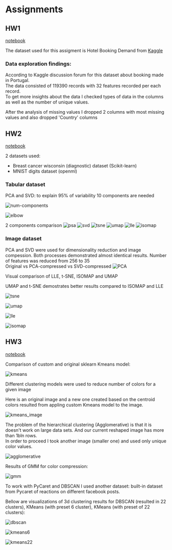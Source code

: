 # Assignments
## HW1
[notebook](https://github.com/anastaszi/255_datamining/blob/main/HW1_AnastasiaZimina.ipynb)

The dataset used for this assigment is Hotel Booking Demand from [Kaggle](https://www.kaggle.com/jessemostipak/hotel-booking-demand/version/1)

### Data exploration findings: 

According to Kaggle discussion forum for this dataset about booking made in Portugal.\
The data consisted of 119390 records with 32 features recorded per each record. \
To get more insights about the data I checked types of data in the columns as well as the number of unique values. 

After the analysis of missing values I dropped 2 columns with most missing values and also dropped 'Country' columns

## HW2

[notebook](https://github.com/anastaszi/255_datamining/blob/main/HW2_Dimensionality_Reduction_Technics.ipynb)

2 datasets used: 
- Breast cancer wisconsin (diagnostic) dataset (Scikit-learn)
- MNIST digits dataset (openml)

### Tabular dataset

PCA and SVD: to explain 95% of variability 10 components are needed

![num-components](https://github.com/anastaszi/255_datamining/blob/main/img/num-components.png)

![elbow](https://github.com/anastaszi/255_datamining/blob/main/img/elbow.png)

2 components comparison
![psa](https://github.com/anastaszi/255_datamining/blob/main/img/pca.png)
![svd](https://github.com/anastaszi/255_datamining/blob/main/img/svd.png)
![tsne](https://github.com/anastaszi/255_datamining/blob/main/img/tsne.png)
![umap](https://github.com/anastaszi/255_datamining/blob/main/img/umap.png)
![lle](https://github.com/anastaszi/255_datamining/blob/main/img/lle.png)
![isomap](https://github.com/anastaszi/255_datamining/blob/main/img/isomap.png)


### Image dataset

PCA and SVD were used for dimensionality reduction and image compession. Both processes demonstrated almost identical results.
Number of features was reduced from 256  to 35 \
Original vs PCA-compressed vs SVD-compressed
![PCA](https://github.com/anastaszi/255_datamining/blob/main/img/img-pca.png)

Visual comparison of LLE, t-SNE, ISOMAP and UMAP

UMAP and t-SNE demostrates better results compared to ISOMAP and LLE

![tsne](https://github.com/anastaszi/255_datamining/blob/main/img/img-tsne.png)

![umap](https://github.com/anastaszi/255_datamining/blob/main/img/img-umap.png)

![lle](https://github.com/anastaszi/255_datamining/blob/main/img/img-lle.png)

![isomap](https://github.com/anastaszi/255_datamining/blob/main/img/img-isomap.png)

## HW3

[notebook](https://github.com/anastaszi/255_datamining/blob/main/HW3_Anastasia_Zimina.ipynb)

Comparison of custom and original sklearn Kmeans model: 

![kmeans](https://github.com/anastaszi/255_datamining/blob/main/img/hw3_kmeans.png)

Different clustering models were used to reduce number of colors for a given image 

Here is an original image and a new one created based on the centroid colors resulted from appling custom Kmeans model to the image.

![kmeans_image](https://github.com/anastaszi/255_datamining/blob/main/img/hw3_pic2.png)

The problem of the hierarchical clustering (Agglomerative) is that it is doesn't work on large data sets.
And our current reshaped image has more than 1bln rows. \
In order to proceed I took another image (smaller one) and used only unique color values.

![agglomerative](https://github.com/anastaszi/255_datamining/blob/main/img/hw3_pic1.png)

Results of GMM for color compression: 

![gmm](https://github.com/anastaszi/255_datamining/blob/main/img/hw3_pic3.jpg)

To work with PyCaret and DBSCAN I used another dataset: built-in dataset from Pycaret of reactions on different facebook posts.

Bellow are visualizations of 3d clustering results for DBSCAN (resulted in 22 clusters), KMeans (with preset 6 cluster), KMeans (with preset of 22 clusters):

![dbscan](https://github.com/anastaszi/255_datamining/blob/main/img/hw3_tsne_dbscan_pycaret.png)

![kmeans6](https://github.com/anastaszi/255_datamining/blob/main/img/hw3_tsne_kmeans_pycaret.png)

![kmeans22](https://github.com/anastaszi/255_datamining/blob/main/img/hw3_tsne_kmeans22_pycaret.png)
